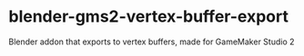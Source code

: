 # blender-gms2-vertex-buffer-export
Blender addon that exports to vertex buffers, made for GameMaker Studio 2
